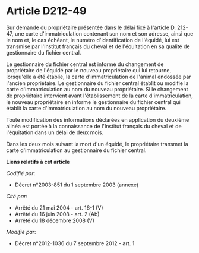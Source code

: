# Article D212-49

Sur demande du propriétaire présentée dans le délai fixé à l'article D. 212-47, une carte d'immatriculation contenant son nom
et son adresse, ainsi que le nom et, le cas échéant, le numéro d'identification de l'équidé, lui est transmise par l'Institut
français du cheval et de l'équitation en sa qualité de gestionnaire du fichier central. 

Le gestionnaire du fichier central est informé du changement de propriétaire de l'équidé par le nouveau propriétaire qui lui
retourne, lorsqu'elle a été établie, la carte d'immatriculation de l'animal endossée par l'ancien propriétaire. Le
gestionnaire du fichier central établit ou modifie la carte d'immatriculation au nom du nouveau propriétaire. Si le
changement de propriétaire intervient avant l'établissement de la carte d'immatriculation, le nouveau propriétaire en informe
le gestionnaire du fichier central qui établit la carte d'immatriculation au nom du nouveau propriétaire. 

Toute modification des informations déclarées en application du deuxième alinéa est portée à la connaissance de l'Institut
français du cheval et de l'équitation dans un délai de deux mois. 

Dans les deux mois suivant la mort d'un équidé, le propriétaire transmet la carte d'immatriculation au gestionnaire du
fichier central.

**Liens relatifs à cet article**

_Codifié par_:

  - Décret n°2003-851 du 1 septembre 2003 (annexe)

_Cité par_:

  - Arrêté du 21 mai 2004 - art. 16-1 (V)
  - Arrêté du 16 juin 2008 - art. 2 (Ab)
  - Arrêté du 18 décembre 2008 (V)

_Modifié par_:

  - Décret n°2012-1036 du 7 septembre 2012 - art. 1
